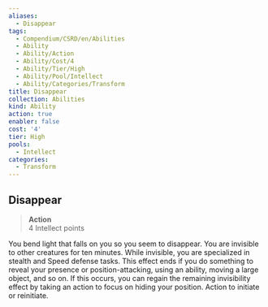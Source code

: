 ```yaml
---
aliases:
  - Disappear
tags:
  - Compendium/CSRD/en/Abilities
  - Ability
  - Ability/Action
  - Ability/Cost/4
  - Ability/Tier/High
  - Ability/Pool/Intellect
  - Ability/Categories/Transform
title: Disappear
collection: Abilities
kind: Ability
action: true
enabler: false
cost: '4'
tier: High
pools:
  - Intellect
categories:
  - Transform
---
```

## Disappear  
>**Action**  
>4 Intellect points
  
You bend light that falls on you so you seem to disappear. You are invisible to other creatures for ten minutes. While invisible, you are specialized in stealth and Speed defense tasks. This effect ends if you do something to reveal your presence or position-attacking, using an ability, moving a large object, and so on. If this occurs, you can regain the remaining invisibility effect by taking an action to focus on hiding your position. Action to initiate or reinitiate.